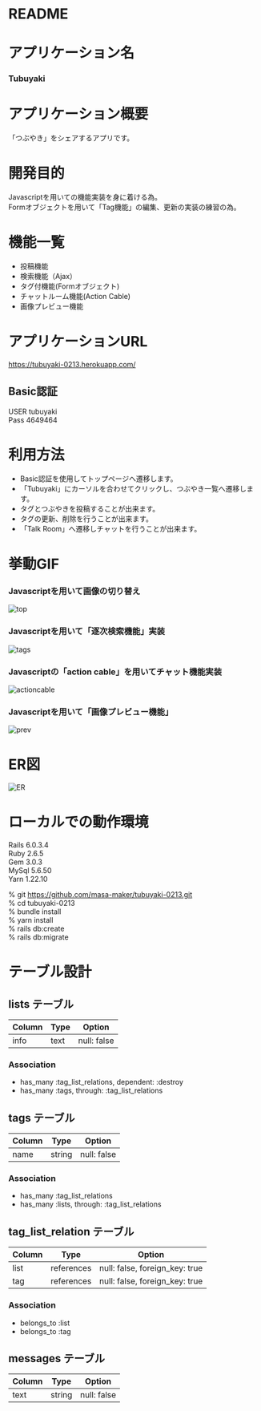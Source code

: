 # README

# アプリケーション名
### Tubuyaki

# アプリケーション概要
「つぶやき」をシェアするアプリです。

# 開発目的
Javascriptを用いての機能実装を身に着ける為。<br>
Formオブジェクトを用いて「Tag機能」の編集、更新の実装の練習の為。

# 機能一覧
- 投稿機能
- 検索機能（Ajax）
- タグ付機能(Formオブジェクト)
- チャットルーム機能(Action Cable)
- 画像プレビュー機能

# アプリケーションURL
https://tubuyaki-0213.herokuapp.com/

## Basic認証
USER  tubuyaki<br>
Pass  4649464

# 利用方法
- Basic認証を使用してトップページへ遷移します。
- 「Tubuyaki」にカーソルを合わせてクリックし、つぶやき一覧へ遷移します。
- タグとつぶやきを投稿することが出来ます。
- タグの更新、削除を行うことが出来ます。
- 「Talk Room」へ遷移しチャットを行うことが出来ます。



# 挙動GIF

### Javascriptを用いて画像の切り替え

![top](https://user-images.githubusercontent.com/76035698/107866377-9866b000-6eb3-11eb-87e0-2949d10e72f1.gif)

### Javascriptを用いて「逐次検索機能」実装

![tags](https://user-images.githubusercontent.com/76035698/107866394-bf24e680-6eb3-11eb-9a1d-d8792fe603fc.gif)

### Javascriptの「action cable」を用いてチャット機能実装

![actioncable](https://user-images.githubusercontent.com/76035698/107866395-c0eeaa00-6eb3-11eb-9c98-f876ce52e833.gif)

### Javascriptを用いて「画像プレビュー機能」

![prev](https://user-images.githubusercontent.com/76035698/108831335-50f7c680-760d-11eb-80f8-654d584e7497.gif)

# ER図

![ER](https://user-images.githubusercontent.com/76035698/107866535-4f176000-6eb5-11eb-9eba-43556d05d2e2.png)

# ローカルでの動作環境

Rails 6.0.3.4<br>
Ruby 2.6.5<br>
Gem 3.0.3<br>
MySql 5.6.50<br>
Yarn 1.22.10


% git https://github.com/masa-maker/tubuyaki-0213.git<br>
% cd tubuyaki-0213<br>
% bundle install<br>
% yarn install<br>
% rails db:create<br>
% rails db:migrate


# テーブル設計

## lists テーブル

| Column | Type       | Option                         |
|--------|------------|--------------------------------|
| info   | text       | null: false                    |

### Association

- has_many :tag_list_relations, dependent: :destroy
- has_many :tags, through: :tag_list_relations


## tags テーブル

| Column | Type       | Option                         |
|--------|------------|--------------------------------|
| name   | string     | null: false                    |

### Association

- has_many :tag_list_relations
- has_many :lists, through: :tag_list_relations


## tag_list_relation テーブル

| Column | Type       | Option                         |
|--------|------------|--------------------------------|
| list   | references | null: false, foreign_key: true |
| tag    | references | null: false, foreign_key: true |

### Association

- belongs_to :list
- belongs_to :tag

## messages テーブル

| Column | Type       | Option                         |
|--------|------------|--------------------------------|
| text   | string     | null: false                    |